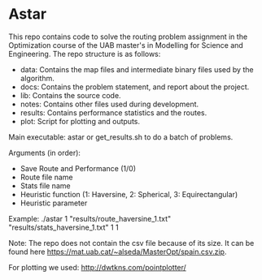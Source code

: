 # Astar

This repo contains code to solve the routing problem assignment in the Optimization course of the UAB master's in Modelling for Science and Engineering. The repo structure is as follows:

- data: Contains the map files and intermediate binary files used by the algorithm.
- docs: Contains the problem statement, and report about the project.
- lib: Contains the source code.
- notes: Contains other files used during development.
- results: Contains performance statistics and the routes.
- plot: Script for plotting and outputs.

Main executable: astar or get_results.sh to do a batch of problems.

Arguments (in order):
  - Save Route and Performance (1/0)
  - Route file name
  - Stats file name
  - Heuristic function (1: Haversine, 2: Spherical, 3: Equirectangular)
  - Heuristic parameter

Example: ./astar 1 "results/route_haversine_1.txt" "results/stats_haversine_1.txt" 1 1

Note: The repo does not contain the csv file because of its size. It can be found here https://mat.uab.cat/~alseda/MasterOpt/spain.csv.zip.

For plotting we used:
http://dwtkns.com/pointplotter/
